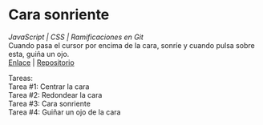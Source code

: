 # Cara sonriente
_JavaScript | CSS | Ramificaciones en Git_  
Cuando pasa el cursor por encima de la cara, sonríe y cuando pulsa sobre esta, guiña un ojo.  
[Enlace](https://luisvalles92.github.io/CaraSonriente) | [Repositorio](https://github.com/LuisValles92/CaraSonriente)
  
Tareas:  
Tarea #1: Centrar la cara  
Tarea #2: Redondear la cara  
Tarea #3: Cara sonriente  
Tarea #4: Guiñar un ojo de la cara
